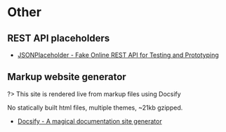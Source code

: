 # Other

## REST API placeholders

- [JSONPlaceholder - Fake Online REST API for Testing and Prototyping](https://jsonplaceholder.typicode.com/)

## Markup website generator

?> This site is rendered live from markup files using Docsify

No statically built html files, multiple themes, ~21kb gzipped.

- [Docsify - A magical documentation site generator](https://docsify.js.org/)
